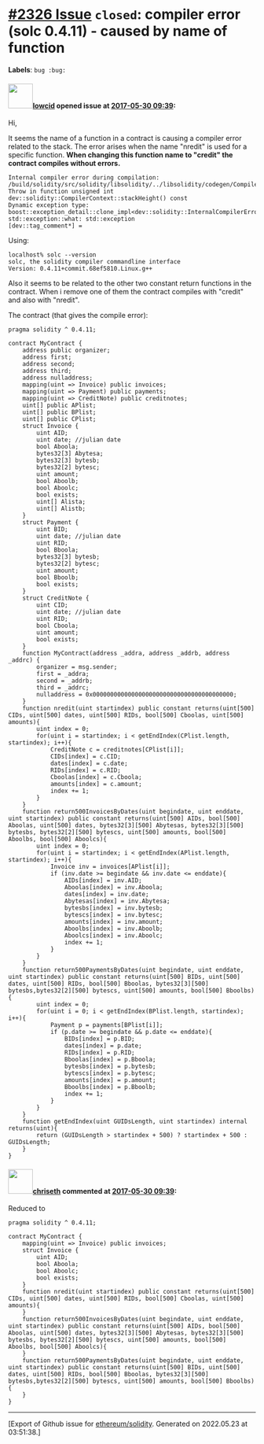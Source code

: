 # [\#2326 Issue](https://github.com/ethereum/solidity/issues/2326) `closed`: compiler error (solc 0.4.11) - caused by name of function
**Labels**: `bug :bug:`


#### <img src="https://avatars.githubusercontent.com/u/5903250?v=4" width="50">[lowcid](https://github.com/lowcid) opened issue at [2017-05-30 09:39](https://github.com/ethereum/solidity/issues/2326):

Hi,

It seems the name of a function in a contract is causing a compiler error related to the stack.
The error arises when the name "nredit" is used for a specific function.
**When changing this function name to "credit" the contract compiles without errors.**
```
Internal compiler error during compilation:
/build/solidity/src/solidity/libsolidity/../libsolidity/codegen/CompilerContext.h(69): Throw in function unsigned int dev::solidity::CompilerContext::stackHeight() const
Dynamic exception type: boost::exception_detail::clone_impl<dev::solidity::InternalCompilerError>
std::exception::what: std::exception
[dev::tag_comment*] = 
```
Using:
```
localhost% solc --version                                                                
solc, the solidity compiler commandline interface
Version: 0.4.11+commit.68ef5810.Linux.g++
```
Also it seems to be related to the other two constant return functions in the contract. When i remove one of them the contract compiles with "credit" and also with "nredit".

The contract (that gives the compile error):
```
pragma solidity ^ 0.4.11;

contract MyContract {
    address public organizer;
    address first;
    address second;
    address third;
    address nulladdress;
    mapping(uint => Invoice) public invoices;
    mapping(uint => Payment) public payments;
    mapping(uint => CreditNote) public creditnotes;
    uint[] public APlist;
    uint[] public BPlist;
    uint[] public CPlist;
    struct Invoice {
        uint AID;
        uint date; //julian date
        bool Aboola; 
        bytes32[3] Abytesa;
        bytes32[3] bytesb;
        bytes32[2] bytesc;
        uint amount;
        bool Aboolb;
		bool Aboolc;
		bool exists;
        uint[] Alista;
        uint[] Alistb;
    }
    struct Payment {
        uint BID;
        uint date; //julian date
        uint RID;
        bool Bboola; 
        bytes32[3] bytesb;
        bytes32[2] bytesc;
        uint amount;
        bool Bboolb;
        bool exists;
    }
    struct CreditNote {
        uint CID;
        uint date; //julian date
        uint RID;
        bool Cboola; 
        uint amount;
        bool exists;
    }
    function MyContract(address _addra, address _addrb, address _addrc) {
        organizer = msg.sender;
        first = _addra; 
        second = _addrb; 
        third = _addrc; 
        nulladdress = 0x0000000000000000000000000000000000000000;
    }
    function nredit(uint startindex) public constant returns(uint[500] CIDs, uint[500] dates, uint[500] RIDs, bool[500] Cboolas, uint[500] amounts){
    	uint index = 0;
    	for(uint i = startindex; i < getEndIndex(CPlist.length, startindex); i++){
    		CreditNote c = creditnotes[CPlist[i]];
    		CIDs[index] = c.CID;
			dates[index] = c.date;
			RIDs[index] = c.RID;
			Cboolas[index] = c.Cboola;
			amounts[index] = c.amount;
			index += 1;
    	}
    }
    function return500InvoicesByDates(uint begindate, uint enddate, uint startindex) public constant returns(uint[500] AIDs, bool[500] Aboolas, uint[500] dates, bytes32[3][500] Abytesas, bytes32[3][500] bytesbs, bytes32[2][500] bytescs, uint[500] amounts, bool[500] Aboolbs, bool[500] Aboolcs){
    	uint index = 0;
    	for(uint i = startindex; i < getEndIndex(APlist.length, startindex); i++){
    		Invoice inv = invoices[APlist[i]];
    		if (inv.date >= begindate && inv.date <= enddate){
    			AIDs[index] = inv.AID;
                Aboolas[index] = inv.Aboola;
    			dates[index] = inv.date;
    			Abytesas[index] = inv.Abytesa;
    			bytesbs[index] = inv.bytesb;
    			bytescs[index] = inv.bytesc;
   	 			amounts[index] = inv.amount;
    			Aboolbs[index] = inv.Aboolb;
    			Aboolcs[index] = inv.Aboolc;
    			index += 1;
    		}
    	}
    }
    function return500PaymentsByDates(uint begindate, uint enddate, uint startindex) public constant returns(uint[500] BIDs, uint[500] dates, uint[500] RIDs, bool[500] Bboolas, bytes32[3][500] bytesbs,bytes32[2][500] bytescs, uint[500] amounts, bool[500] Bboolbs){
    	uint index = 0;
    	for(uint i = 0; i < getEndIndex(BPlist.length, startindex); i++){
    		Payment p = payments[BPlist[i]];
    		if (p.date >= begindate && p.date <= enddate){
    			BIDs[index] = p.BID;
				dates[index] = p.date;
				RIDs[index] = p.RID;
				Bboolas[index] = p.Bboola;
				bytesbs[index] = p.bytesb;
    			bytescs[index] = p.bytesc;
    			amounts[index] = p.amount;
    			Bboolbs[index] = p.Bboolb; 
				index += 1;
    		}
    	}
    }
    function getEndIndex(uint GUIDsLength, uint startindex) internal returns(uint){
    	return (GUIDsLength > startindex + 500) ? startindex + 500 : GUIDsLength;
    }
}
```

#### <img src="https://avatars.githubusercontent.com/u/9073706?v=4" width="50">[chriseth](https://github.com/chriseth) commented at [2017-05-30 09:39](https://github.com/ethereum/solidity/issues/2326#issuecomment-310623267):

Reduced to
```
pragma solidity ^ 0.4.11;

contract MyContract {
    mapping(uint => Invoice) public invoices;
    struct Invoice {
        uint AID;
        bool Aboola; 
		bool Aboolc;
		bool exists;
    }
    function nredit(uint startindex) public constant returns(uint[500] CIDs, uint[500] dates, uint[500] RIDs, bool[500] Cboolas, uint[500] amounts){
    }
    function return500InvoicesByDates(uint begindate, uint enddate, uint startindex) public constant returns(uint[500] AIDs, bool[500] Aboolas, uint[500] dates, bytes32[3][500] Abytesas, bytes32[3][500] bytesbs, bytes32[2][500] bytescs, uint[500] amounts, bool[500] Aboolbs, bool[500] Aboolcs){
    }
    function return500PaymentsByDates(uint begindate, uint enddate, uint startindex) public constant returns(uint[500] BIDs, uint[500] dates, uint[500] RIDs, bool[500] Bboolas, bytes32[3][500] bytesbs,bytes32[2][500] bytescs, uint[500] amounts, bool[500] Bboolbs){
    }
}

```


-------------------------------------------------------------------------------



[Export of Github issue for [ethereum/solidity](https://github.com/ethereum/solidity). Generated on 2022.05.23 at 03:51:38.]
